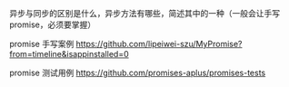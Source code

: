 异步与同步的区别是什么，异步方法有哪些，简述其中的一种（一般会让手写 promise，必须要掌握）

promise 手写案例
https://github.com/lipeiwei-szu/MyPromise?from=timeline&isappinstalled=0

promise 测试用例
https://github.com/promises-aplus/promises-tests
